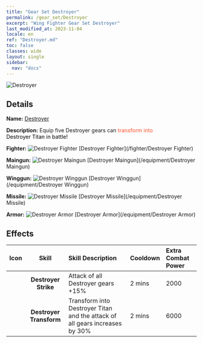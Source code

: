 ```yaml
---
title: "Gear Set Destroyer"
permalink: /gear_set/Destroyer
excerpt: "Wing Fighter Gear Set Destroyer"
last_modified_at: 2023-11-04
locale: en
ref: "Destroyer.md"
toc: false
classes: wide
layout: single
sidebar:
  nav: "docs"
---
```



![Destroyer](/images/suit_icon_3.png)

## Details

 **Name:** [Destroyer](/gear_set/Destroyer) 

 **Description:** Equip five Destroyer gears can <span style="color: #FF502E">transform into</span><br/><span style="color: #000000;"> Destroyer Titan in battle!</span> 

 **Fighter:** ![Destroyer Fighter](/images/ship/fj_img103_p.png) [Destroyer Fighter](/fighter/Destroyer Fighter) 

 **Maingun:** ![Destroyer Maingun](/images/equipment/zhupao8_p.png) [Destroyer Maingun](/equipment/Destroyer Maingun) 

 **Winggun:** ![Destroyer Winggun](/images/equipment/fupao8_p.png) [Destroyer Winggun](/equipment/Destroyer Winggun) 

 **Missile:** ![Destroyer Missile](/images/equipment/daodan7_p.png) [Destroyer Missile](/equipment/Destroyer Missile) 

 **Armor:** ![Destroyer Armor](/images/equipment/zhuangjia8_p.png) [Destroyer Armor](/equipment/Destroyer Armor) 



## Effects

  |  Icon  |      Skill   | Skill Description | Cooldown | Extra Combat Power |
  |:-------|:------------:|:------------------|:---------|:-------------------|
  |  | **Destroyer Strike** | Attack of all Destroyer gears +15% | 2 mins | 2000 |
  |  | **Destroyer Transform** | Transform into Destroyer Titan and the attack of all gears increases by 30% | 2 mins | 6000 |


